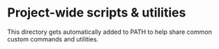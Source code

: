 # Project-wide scripts & utilities

This directory gets automatically added to PATH to help share
common custom commands and utilities.
